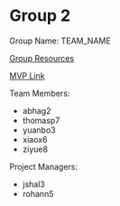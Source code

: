 # Group 2
Group Name: TEAM_NAME

[Group Resources](https://drive.google.com/drive/u/1/folders/1Md8Ylccf7n994CC2D0Pb2oLQurUDVXjo)

[MVP Link](https://docs.google.com/document/d/1IOS7-y-a59dnrQnugdt8CUyWN_VjTEl0_vT_W64baiA)

Team Members:
* abhag2
* thomasp7
* yuanbo3
* xiaox6
* ziyue8

Project Managers:
* jshal3
* rohann5
